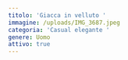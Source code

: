 ```yaml
---
titolo: 'Giacca in velluto '
immagine: /uploads/IMG_3687.jpeg
categoria: 'Casual elegante '
genere: Uomo
attivo: true
---
```


